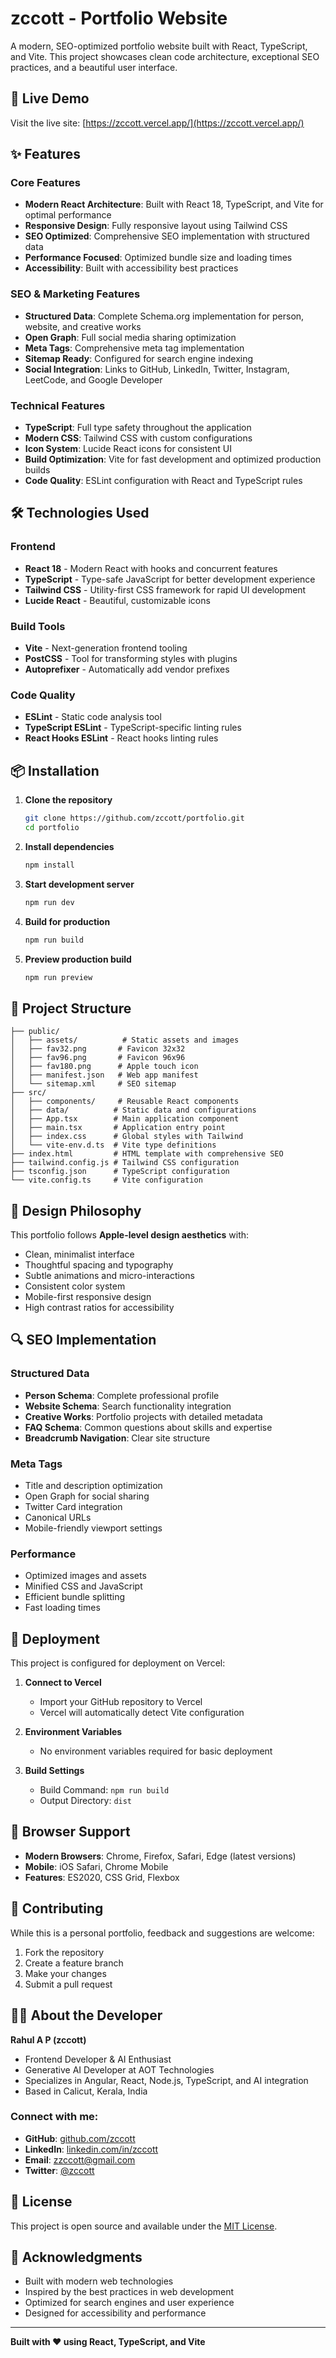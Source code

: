 # zccott - Portfolio Website

A modern, SEO-optimized portfolio website built with React, TypeScript, and Vite. This project showcases clean code architecture, exceptional SEO practices, and a beautiful user interface.

## 🚀 Live Demo

Visit the live site: [https://zccott.vercel.app/](https://zccott.vercel.app/)

## ✨ Features

### Core Features
- **Modern React Architecture**: Built with React 18, TypeScript, and Vite for optimal performance
- **Responsive Design**: Fully responsive layout using Tailwind CSS
- **SEO Optimized**: Comprehensive SEO implementation with structured data
- **Performance Focused**: Optimized bundle size and loading times
- **Accessibility**: Built with accessibility best practices

### SEO & Marketing Features
- **Structured Data**: Complete Schema.org implementation for person, website, and creative works
- **Open Graph**: Full social media sharing optimization
- **Meta Tags**: Comprehensive meta tag implementation
- **Sitemap Ready**: Configured for search engine indexing
- **Social Integration**: Links to GitHub, LinkedIn, Twitter, Instagram, LeetCode, and Google Developer

### Technical Features
- **TypeScript**: Full type safety throughout the application
- **Modern CSS**: Tailwind CSS with custom configurations
- **Icon System**: Lucide React icons for consistent UI
- **Build Optimization**: Vite for fast development and optimized production builds
- **Code Quality**: ESLint configuration with React and TypeScript rules

## 🛠️ Technologies Used

### Frontend
- **React 18** - Modern React with hooks and concurrent features
- **TypeScript** - Type-safe JavaScript for better development experience
- **Tailwind CSS** - Utility-first CSS framework for rapid UI development
- **Lucide React** - Beautiful, customizable icons

### Build Tools
- **Vite** - Next-generation frontend tooling
- **PostCSS** - Tool for transforming styles with plugins
- **Autoprefixer** - Automatically add vendor prefixes

### Code Quality
- **ESLint** - Static code analysis tool
- **TypeScript ESLint** - TypeScript-specific linting rules
- **React Hooks ESLint** - React hooks linting rules

## 📦 Installation

1. **Clone the repository**
   ```bash
   git clone https://github.com/zccott/portfolio.git
   cd portfolio
   ```

2. **Install dependencies**
   ```bash
   npm install
   ```

3. **Start development server**
   ```bash
   npm run dev
   ```

4. **Build for production**
   ```bash
   npm run build
   ```

5. **Preview production build**
   ```bash
   npm run preview
   ```

## 📁 Project Structure

```
├── public/
│   ├── assets/          # Static assets and images
│   ├── fav32.png       # Favicon 32x32
│   ├── fav96.png       # Favicon 96x96
│   ├── fav180.png      # Apple touch icon
│   ├── manifest.json   # Web app manifest
│   └── sitemap.xml     # SEO sitemap
├── src/
│   ├── components/     # Reusable React components
│   ├── data/          # Static data and configurations
│   ├── App.tsx        # Main application component
│   ├── main.tsx       # Application entry point
│   ├── index.css      # Global styles with Tailwind
│   └── vite-env.d.ts  # Vite type definitions
├── index.html         # HTML template with comprehensive SEO
├── tailwind.config.js # Tailwind CSS configuration
├── tsconfig.json      # TypeScript configuration
└── vite.config.ts     # Vite configuration
```

## 🎨 Design Philosophy

This portfolio follows **Apple-level design aesthetics** with:
- Clean, minimalist interface
- Thoughtful spacing and typography
- Subtle animations and micro-interactions
- Consistent color system
- Mobile-first responsive design
- High contrast ratios for accessibility

## 🔍 SEO Implementation

### Structured Data
- **Person Schema**: Complete professional profile
- **Website Schema**: Search functionality integration
- **Creative Works**: Portfolio projects with detailed metadata
- **FAQ Schema**: Common questions about skills and expertise
- **Breadcrumb Navigation**: Clear site structure

### Meta Tags
- Title and description optimization
- Open Graph for social sharing
- Twitter Card integration
- Canonical URLs
- Mobile-friendly viewport settings

### Performance
- Optimized images and assets
- Minified CSS and JavaScript
- Efficient bundle splitting
- Fast loading times

## 🚀 Deployment

This project is configured for deployment on Vercel:

1. **Connect to Vercel**
   - Import your GitHub repository to Vercel
   - Vercel will automatically detect Vite configuration

2. **Environment Variables**
   - No environment variables required for basic deployment

3. **Build Settings**
   - Build Command: `npm run build`
   - Output Directory: `dist`

## 📱 Browser Support

- **Modern Browsers**: Chrome, Firefox, Safari, Edge (latest versions)
- **Mobile**: iOS Safari, Chrome Mobile
- **Features**: ES2020, CSS Grid, Flexbox

## 🤝 Contributing

While this is a personal portfolio, feedback and suggestions are welcome:

1. Fork the repository
2. Create a feature branch
3. Make your changes
4. Submit a pull request

## 👨‍💻 About the Developer

**Rahul A P (zccott)**
- Frontend Developer & AI Enthusiast
- Generative AI Developer at AOT Technologies
- Specializes in Angular, React, Node.js, TypeScript, and AI integration
- Based in Calicut, Kerala, India

### Connect with me:
- **GitHub**: [github.com/zccott](https://github.com/zccott)
- **LinkedIn**: [linkedin.com/in/zccott](https://linkedin.com/in/zccott)
- **Email**: zzccott@gmail.com
- **Twitter**: [@zccott](https://x.com/zccott)


## 📄 License

This project is open source and available under the [MIT License](LICENSE).

## 🙏 Acknowledgments

- Built with modern web technologies
- Inspired by the best practices in web development
- Optimized for search engines and user experience
- Designed for accessibility and performance

---

**Built with ❤️ using React, TypeScript, and Vite**
